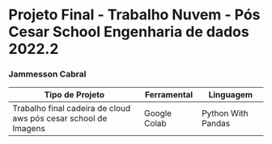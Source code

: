# Projeto Final - Trabalho Nuvem - Pós Cesar School Engenharia de dados 2022.2

### Jammesson Cabral

| **Tipo de Projeto**          | **Ferramental** | **Linguagem** |
| ---------------------------- | ---------------------- | ------------- |
| Trabalho final cadeira de cloud aws pós cesar school de Imagens<br> | Google Colab                 | Python With Pandas       |
